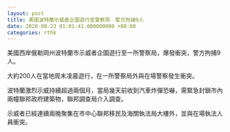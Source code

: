 ```yaml
---
layout: post
title: 美國波特蘭示威者企圖遊行至警察局　警方拘捕9人
date: 2020-08-23 01:01:41.000000000 +08:00
categories: rthk
---
```


美國西岸俄勒岡州波特蘭市示威者企圖遊行至一所警察局，爆發衝突，警方拘捕9人。

大約200人在當地周末凌晨遊行，在一所警察局外與在場警察發生衝突。

波特蘭激烈示威持續超過兩個月，當局幾天前收到汽車炸彈恐嚇，需緊急封鎖市內兩幢聯邦政府建築物，聯邦調查局介入調查。

示威者已經連續兩晚聚集在市中心聯邦移民及海關執法局大樓外，並與在場執法人員衝突。
